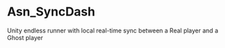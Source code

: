 # Asn_SyncDash
Unity endless runner with local real-time sync between a Real player and a Ghost player
